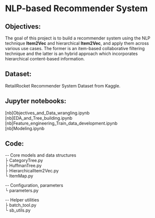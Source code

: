 # NLP-based Recommender System 

## Objectives:
The goal of this project is to build a recommender system using the NLP technique **Item2Vec** and hierarchical **Item2Vec**, and apply them across various use cases. The former is an item-based collaborative filtering technique and the latter is an hybrid approach which incorporates hierarchical content-based information.

## Dataset: 
RetailRocket Recommender System Dataset from Kaggle.

## Jupyter notebooks:
[nb]Objectives_and_Data_wrangling.ipynb <br>
[nb]EDA_and_Tree_building.ipynb <br>
[nb]Feature_engineering_Train_data_development.ipynb <br>
[nb]Modeling.ipynb

## Code:
-- Core models and data structures <br>
   ├ CategoryTree.py <br>
   ├ HuffmanTree.py <br>
   ├ HierarchicalItem2Vec.py <br>
   └ ItemMap.py 

-- Configuration, parameters <br>
   └ parameters.py <br>

-- Helper utilities <br>
   ├ batch_tool.py <br>
   └ sb_utils.py <br>

